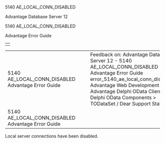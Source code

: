 5140 AE\_LOCAL\_CONN\_DISABLED




Advantage Database Server 12  

5140 AE\_LOCAL\_CONN\_DISABLED

Advantage Error Guide

|  |
| --- |
|  |

|  |  |  |  |  |
| --- | --- | --- | --- | --- |
| 5140 AE\_LOCAL\_CONN\_DISABLED  Advantage Error Guide |  |  | Feedback on: Advantage Database Server 12 - 5140 AE\_LOCAL\_CONN\_DISABLED Advantage Error Guide error\_5140\_ae\_local\_conn\_disabled Advantage Web Development > Advantage Delphi OData Client > Delphi OData Components > TODataSet / Dear Support Staff, |  |
| 5140 AE\_LOCAL\_CONN\_DISABLED  Advantage Error Guide |  |  |  |  |

Local server connections have been disabled.